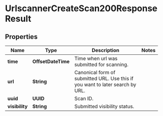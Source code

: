 

# UrlscannerCreateScan200ResponseResult


## Properties

| Name | Type | Description | Notes |
|------------ | ------------- | ------------- | -------------|
|**time** | **OffsetDateTime** | Time when url was submitted for scanning. |  |
|**url** | **String** | Canonical form of submitted URL. Use this if you want to later search by URL. |  |
|**uuid** | **UUID** | Scan ID. |  |
|**visibility** | **String** | Submitted visibility status. |  |



